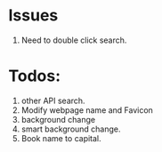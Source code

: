 # Issues  
1. Need to double click search.  


# Todos:  
1. other API search.  
2. Modify webpage name and Favicon  
3. background change  
4. smart background change.  
5. Book name to capital.
